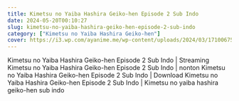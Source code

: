 ```yaml
---
title: Kimetsu no Yaiba Hashira Geiko-hen Episode 2 Sub Indo
date: 2024-05-20T00:10:27
slug: kimetsu-no-yaiba-hashira-geiko-hen-episode-2-sub-indo
category: ["Kimetsu no Yaiba Hashira Geiko-hen"]
cover: https://i3.wp.com/ayanime.me/wp-content/uploads/2024/03/1710067501-9869-141893.jpg
---
```


<p>Kimetsu no Yaiba Hashira Geiko-hen Episode 2 Sub Indo | Streaming Kimetsu no Yaiba Hashira Geiko-hen Episode 2 Sub Indo | nonton Kimetsu no Yaiba Hashira Geiko-hen Episode 2 Sub Indo | Download Kimetsu no Yaiba Hashira Geiko-hen Episode 2 Sub Indo | Kimetsu no yaiba hashira geiko-hen sub indo</p>

